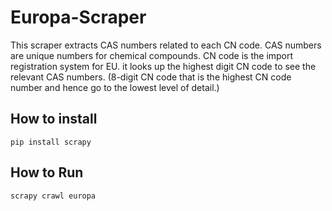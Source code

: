 # Europa-Scraper

This scraper extracts CAS numbers related to each CN code. CAS numbers are unique numbers for chemical compounds. CN code is the import registration system for EU. it looks up the highest digit CN code to see the relevant CAS numbers. (8-digit CN code that is the highest CN code number and hence go to the lowest level of detail.)

## How to install

`pip install scrapy`

## How to Run

`scrapy crawl europa`
